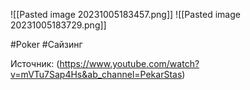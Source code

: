 
![[Pasted image 20231005183457.png]]
![[Pasted image 20231005183729.png]]


#Poker #Сайзинг

Источник: (https://www.youtube.com/watch?v=mVTu7Sap4Hs&ab_channel=PekarStas)


